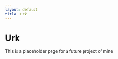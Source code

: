 ```yaml
---
layout: default
title: Urk
---
```


Urk
===

This is a placeholder page for a future project of mine
